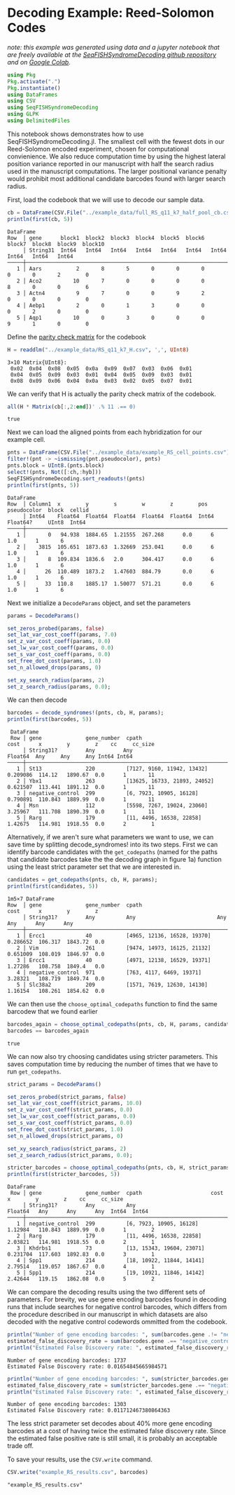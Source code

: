 # Decoding Example: Reed-Solomon Codes

*note: this example was generated using data and a jupyter notebook that are freely available at the [SeqFISHSyndromeDecoding github repository](https://github.com/CaiGroup/SeqFISHSyndromeDecoding) and on [Google Colab](https://colab.research.google.com/github/CaiGroup/SeqFISHSyndromeDecoding.jl/blob/master/example_notebook/colab/example_decode_RS_colab.jl.ipynb).*

```julia
using Pkg
Pkg.activate(".")
Pkg.instantiate()
using DataFrames
using CSV
using SeqFISHSyndromeDecoding
using GLPK
using DelimitedFiles
```    

This notebook shows demonstrates how to use SeqFISHSyndromeDecoding.jl. The smallest cell with the fewest dots in our Reed-Solomon encoded experiment, chosen for computational convienience. We also reduce computation time by using the highest lateral position variance reported in our manuscript with half the search radius used in the manuscript computations. The larger positional variance penalty would prohibit most additional candidate barcodes found with larger search radius.

First, load the codebook that we will use to decode our sample data.


```julia
cb = DataFrame(CSV.File("../example_data/full_RS_q11_k7_half_pool_cb.csv"))
println(first(cb, 5))
```

    DataFrame
    Row  │ gene      block1  block2  block3  block4  block5  block6  block7  block8  block9  block10 
         │ String31  Int64   Int64   Int64   Int64   Int64   Int64   Int64   Int64   Int64   Int64   
    ─────┼───────────────────────────────────────────────────────────────────────────────────────────
       1 │ Aars           2       8       5       0       0       0       0       0       2        0
       2 │ Aco2          10       7       0       0       0       0       8       0       0        6
       3 │ Actn4          9       7       0       0       9       2       0       0       0        0
       4 │ Aebp1          2       0       1       3       0       0       0       2       0        0
       5 │ Aqp1          10       0       3       0       0       0       9       1       0        0
    

Define the [parity check matrix](https://en.wikipedia.org/wiki/Parity-check_matrix) for the codebook


```julia
H = readdlm("../example_data/RS_q11_k7_H.csv", ',', UInt8)
```




    3×10 Matrix{UInt8}:
     0x02  0x04  0x08  0x05  0x0a  0x09  0x07  0x03  0x06  0x01
     0x04  0x05  0x09  0x03  0x01  0x04  0x05  0x09  0x03  0x01
     0x08  0x09  0x06  0x04  0x0a  0x03  0x02  0x05  0x07  0x01



We can verify that H is actually the parity check matrix of the codebook.


```julia
all(H * Matrix(cb[:,2:end])' .% 11 .== 0)
```




    true



Next we can load the aligned points from each hybridization for our example cell.


```julia
pnts = DataFrame(CSV.File("../example_data/example_RS_cell_points.csv"))
filter!(pnt -> ~ismissing(pnt.pseudocolor), pnts)
pnts.block = UInt8.(pnts.block)
select!(pnts, Not([:ch,:hyb]))
SeqFISHSyndromeDecoding.sort_readouts!(pnts)
println(first(pnts, 5))
```

    DataFrame
    Row  │ Column1  x        y        s        w        z        pos    pseudocolor  block  cellid 
         │ Int64    Float64  Float64  Float64  Float64  Float64  Int64  Float64?     UInt8  Int64  
    ─────┼─────────────────────────────────────────────────────────────────────────────────────────
       1 │       0   94.938  1884.65  1.21555  267.268      0.0      6          1.0      1       6
       2 │    3815  105.651  1873.63  1.32669  253.041      0.0      6          1.0      1       6
       3 │       8  109.834  1836.6   2.0      304.417      0.0      6          1.0      1       6
       4 │      26  110.489  1873.2   1.47603  884.79       0.0      6          1.0      1       6
       5 │      33  110.8    1885.17  1.50077  571.21       0.0      6          1.0      1       6
    

Next we initialize a ```DecodeParams``` object, and set the parameters


```julia
params = DecodeParams()

set_zeros_probed(params, false)
set_lat_var_cost_coeff(params, 7.0)
set_z_var_cost_coeff(params, 0.0)
set_lw_var_cost_coeff(params, 0.0)
set_s_var_cost_coeff(params, 0.0)
set_free_dot_cost(params, 1.0)
set_n_allowed_drops(params, 0)

set_xy_search_radius(params, 2)
set_z_search_radius(params, 0.0);
```

We can then decode


```julia
barcodes = decode_syndromes!(pnts, cb, H, params);
println(first(barcodes, 5))
```


     DataFrame
     Row │ gene              gene_number  cpath                         cost      x        y        z    cc     cc_size 
         │ String31?         Any         Any                          Float64  Any     Any     Any Int64 Int64   
    ─────┼──────────────────────────────────────────────────────────────────────────────────────────────────────────────
       1 │ St13              220          [7127, 9160, 11942, 13432]    0.209086  114.12   1890.67  0.0      1       11
       2 │ Ybx1              263          [13625, 16733, 21893, 24052]  0.621507  113.441  1891.12  0.0      1       11
       3 │ negative_control  299          [6, 7923, 10905, 16128]       0.790891  110.843  1889.99  0.0      1       11
       4 │ Msn               112          [5598, 7267, 19024, 23060]    3.25967   111.708  1890.39  0.0      1       11
       5 │ Rarg              179          [11, 4496, 16538, 22858]      1.42675   114.981  1918.55  0.0      2        1
    

Alternatively, if we aren't sure what parameters we want to use, we can save time by splitting decode_syndromes! into its two steps. First we can identify barcode candidates with the ```get_codepaths``` (named for the paths that candidate barcodes take the the decoding graph in figure 1a) function using the least strict parameter set that we are interested in.


```julia
candidates = get_codepaths(pnts, cb, H, params);
println(first(candidates, 5))

```

    1m5×7 DataFrame
    Row  │ gene              gene_number  cpath                        cost      x        y        z  
         │ String31?         Any          Any                          Any       Any      Any      Any
    ─────┼─────────────────────────────────────────────────────────────────────────────────────────────
       1 │ Ercc1             40           [4965, 12136, 16528, 19370]  0.286652  106.317  1843.72  0.0
       2 │ Vim               261          [9474, 14973, 16125, 21132]  0.651009  108.019  1846.97  0.0
       3 │ Ercc1             40           [4971, 12138, 16529, 19371]  1.27286   108.758  1849.4   0.0
       4 │ negative_control  971          [763, 4117, 6469, 19371]     3.28321   108.719  1849.74  0.0
       5 │ Slc38a2           209          [1571, 7619, 12630, 14130]   1.16154   108.261  1854.62  0.0
    

We can then use the ```choose_optimal_codepaths``` function to find the same barcodew that we found earlier


```julia
barcodes_again = choose_optimal_codepaths(pnts, cb, H, params, candidates, GLPK.Optimizer)
barcodes == barcodes_again
```




    true



We can now also try choosing candidates using stricter parameters. This saves computation time by reducing the number of times that we have to run ```get_codepaths```.


```julia
strict_params = DecodeParams()

set_zeros_probed(strict_params, false)
set_lat_var_cost_coeff(strict_params, 10.0)
set_z_var_cost_coeff(strict_params, 0.0)
set_lw_var_cost_coeff(strict_params, 0.0)
set_s_var_cost_coeff(strict_params, 0.0)
set_free_dot_cost(strict_params, 1.0)
set_n_allowed_drops(strict_params, 0)

set_xy_search_radius(strict_params, 2)
set_z_search_radius(strict_params, 0.0);

stricter_barcodes = choose_optimal_codepaths(pnts, cb, H, strict_params, candidates, GLPK.Optimizer)
println(first(stricter_barcodes, 5))
```

    DataFrame
     Row │ gene              gene_number  cpath                      cost      x        y        z    cc     cc_size
         │ String31?         Any          Any                        Float64   Any      Any      Any  Int64  Int64   
    ─────┼───────────────────────────────────────────────────────────────────────────────────────────────────────────
       1 │ negative_control  299          [6, 7923, 10905, 16128]    1.12984   110.843  1889.99  0.0      1        2
       2 │ Rarg              179          [11, 4496, 16538, 22858]   2.03821   114.981  1918.55  0.0      2        1
       3 │ Khdrbs1           73           [13, 15343, 19604, 23071]  0.231704  117.603  1892.83  0.0      3        1
       4 │ Spp1              214          [18, 10922, 11844, 14141]  2.79514   119.057  1867.67  0.0      4        1
       5 │ Spp1              214          [19, 10921, 11846, 14142]  2.42644   119.15   1862.08  0.0      5        2
    

We can compare the decoding results using the two different sets of parameters. For brevity, we use gene encoding barcodes found in decoding runs that include searches for negative control barcodes, which differs from the procedure described in our manuscript in which datasets are also decoded with the negative control codewords ommitted from the codebook.


```julia
println("Number of gene encoding barcodes: ", sum(barcodes.gene .!= "negative_control"))
estimated_false_discovery_rate = sum(barcodes.gene .== "negative_control")*sum(cb.gene .!= "negative_control")/sum(cb.gene .== "negative_control")/sum(barcodes.gene .!= "negative_control")
println("Estimated False Discovery rate: ", estimated_false_discovery_rate)
```

    Number of gene encoding barcodes: 1737
    Estimated False Discovery rate: 0.01654845665984571
    


```julia
println("Number of gene encoding barcodes: ", sum(stricter_barcodes.gene .!= "negative_control"))
estimated_false_discovery_rate = sum(stricter_barcodes.gene .== "negative_control")*sum(cb.gene .!= "negative_control")/sum(cb.gene .== "negative_control")/sum(stricter_barcodes.gene .!= "negative_control")
println("Estimated False Discovery rate: ", estimated_false_discovery_rate)
```

    Number of gene encoding barcodes: 1303
    Estimated False Discovery rate: 0.011712467380864363
    

The less strict parameter set decodes about 40% more gene encoding barcodes at a cost of having twice the estimated false discovery rate. Since the estimated false positive rate is still small, it is probably an acceptable trade off.

To save your results, use the ```CSV.write``` command.


```julia
CSV.write("example_RS_results.csv", barcodes)
```




    "example_RS_results.csv"


